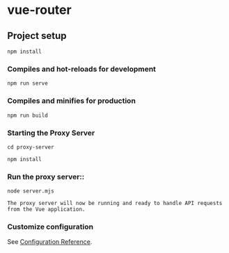 # vue-router

## Project setup
```
npm install
```

### Compiles and hot-reloads for development
```
npm run serve
```

### Compiles and minifies for production
```
npm run build
```
### Starting the Proxy Server
```
cd proxy-server
```

```
npm install
```

### Run the proxy server::
```
node server.mjs
```

```
The proxy server will now be running and ready to handle API requests from the Vue application.
```
### Customize configuration
See [Configuration Reference](https://cli.vuejs.org/config/).
